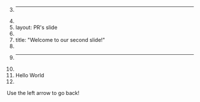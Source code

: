 3.	---
4.	
5.	layout: PR's slide
6.	
7.	title: "Welcome to our second slide!"
8.	
9.	---
10.	
11.	Hello World
12.	
Use the left arrow to go back!
